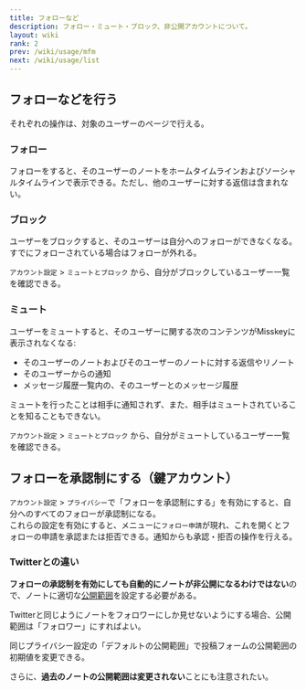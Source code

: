 ```yaml
---
title: フォローなど
description: フォロー・ミュート・ブロック、非公開アカウントについて。
layout: wiki
rank: 2
prev: /wiki/usage/mfm
next: /wiki/usage/list
---
```

## フォローなどを行う
それぞれの操作は、対象のユーザーのページで行える。

### フォロー
フォローをすると、そのユーザーのノートをホームタイムラインおよびソーシャルタイムラインで表示できる。ただし、他のユーザーに対する返信は含まれない。

### ブロック
ユーザーをブロックすると、そのユーザーは自分へのフォローができなくなる。すでにフォローされている場合はフォローが外れる。

`アカウント設定` > `ミュートとブロック` から、自分がブロックしているユーザー一覧を確認できる。

### ミュート
ユーザーをミュートすると、そのユーザーに関する次のコンテンツがMisskeyに表示されなくなる:

- そのユーザーのノートおよびそのユーザーのノートに対する返信やリノート
- そのユーザーからの通知
- メッセージ履歴一覧内の、そのユーザーとのメッセージ履歴

ミュートを行ったことは相手に通知されず、また、相手はミュートされていることを知ることもできない。

`アカウント設定` > `ミュートとブロック` から、自分がミュートしているユーザー一覧を確認できる。

## フォローを承認制にする（鍵アカウント）
`アカウント設定` > `プライバシー`で「フォローを承認制にする」を有効にすると、自分へのすべてのフォローが承認制になる。   
これらの設定を有効にすると、メニューに`フォロー申請`が現れ、これを開くとフォローの申請を承認または拒否できる。通知からも承認・拒否の操作を行える。

### Twitterとの違い
**フォローの承認制を有効にしても自動的にノートが非公開になるわけではない**ので、ノートに適切な[公開範囲](post#公開範囲を設定する)を設定する必要がある。

Twitterと同じようにノートをフォロワーにしか見せないようにする場合、公開範囲は「フォロワー」にすればよい。  

同じプライバシー設定の「デフォルトの公開範囲」で投稿フォームの公開範囲の初期値を変更できる。

さらに、**過去のノートの公開範囲は変更されない**ことにも注意されたい。

